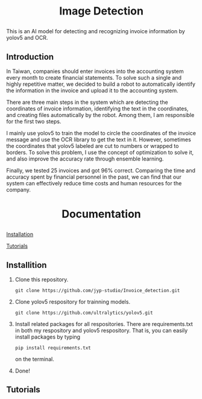 # <p align="center">Image Detection</p>

This is an AI model for detecting and recognizing invoice information by yolov5 and OCR.

## Introduction

In Taiwan, companies should enter invoices into the accounting system every month to create financial statements. To solve such a single and highly repetitive matter, we decided to build a robot to automatically identify the information in the invoice and upload it to the accounting system.

There are three main steps in the system which are detecting the coordinates of invoice information, identifying the text in the coordinates, and creating files automatically by the robot. Among them, I am responsible for the first two steps.

I mainly use yolov5 to train the model to circle the coordinates of the invoice message and use the OCR library to get the text in it. However, sometimes the coordinates that yolov5 labeled are cut to numbers or wrapped to borders. To solve this problem, I use the concept of optimization to solve it, and also improve the accuracy rate through ensemble learning.

Finally, we tested 25 invoices and got 96% correct. Comparing the time and accuracy spent by financial personnel in the past, we can find that our system can effectively reduce time costs and human resources for the company.

# <p align="center">Documentation</p>

[Installation](#installition)

[Tutorials](#tutorials)

## Installition

1. Clone this repository.

   ```git
   git clone https://github.com/jyp-studio/Invoice_detection.git
   ```

2. Clone yolov5 respository for trainning models.

   ```git
   git clone https://github.com/ultralytics/yolov5.git
   ```

3. Install related packages for all respositories. There are requirements.txt in both my respository and yolov5 respository. That is, you can easily install packages by typing

   ```
   pip install requirements.txt
   ```

   on the terminal.

4. Done!

## Tutorials
